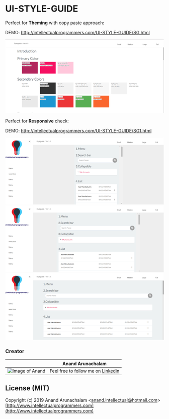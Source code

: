 # UI-STYLE-GUIDE

Perfect for **Theming** with copy paste approach:

DEMO:
http://intellectualprogrammers.com/UI-STYLE-GUIDE/SG.html

![npm version](https://github.com/anandarunachalam/UI-STYLE-GUIDE/blob/master/style_guide.png)

Perfect for **Responsive** check:

DEMO:
http://intellectualprogrammers.com/UI-STYLE-GUIDE/SG1.html

![npm version](https://raw.githubusercontent.com/anandarunachalam/UI-STYLE-GUIDE/master/images/responsive-small.png)
![npm version](https://raw.githubusercontent.com/anandarunachalam/UI-STYLE-GUIDE/master/images/responsive-medium.png)
![npm version](https://raw.githubusercontent.com/anandarunachalam/UI-STYLE-GUIDE/master/images/responsive-large.png)

### Creator
|               | Anand Arunachalam          |
| ------------- | ------------- |
| ![Image of Anand](http://www.intellectualprogrammers.com/wp-content/uploads/2019/09/10931475_839867822721869_6280826949299568145_o-e1568558212130.jpg) | Feel free to follow me on [Linkedin](https://www.linkedin.com/in/anandintellectual)   

## License (MIT)

Copyright (c) 2019 Anand Arunachalam <[anand.intellectual@hotmail.com](mailto:anand.intellectual@hotmail.com)>
[http://www.intellectualprogrammers.com](http://www.intellectualprogrammers.com)





